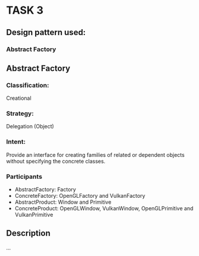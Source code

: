 # TASK 3

## Design pattern used:
### Abstract Factory

## Abstract Factory

### Classification:
Creational

### Strategy:
Delegation (Object)

### Intent:
Provide an interface for creating families of related or dependent objects without
specifying the concrete classes.

### Participants
* AbstractFactory: Factory
* ConcreteFactory: OpenGLFactory and VulkanFactory
* AbstractProduct: Window and Primitive
* ConcreteProduct: OpenGLWindow, VulkanWindow, OpenGLPrimitive and VulkanPrimitive

## Description
...
